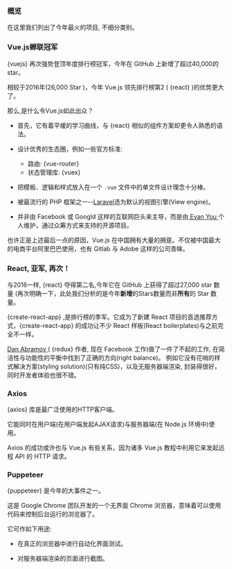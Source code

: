 ### 概览

在这里我们列出了今年最火的项目, 不细分类别。

### Vue.js蝉联冠军

{vuejs} 再次强势登顶年度排行榜冠军，今年在 GitHub 上新增了超过40,000的 star。

相较于2016年(26,000 Star )，今年 Vue.js 领先排行榜第2 ( {react} )的优势更大了。

那么,是什么令Vue.js如此出众？

* 首先，它有着平缓的学习曲线，与 {react} 相似的组件方案却更令人熟悉的语法。

* 设计优秀的生态圈，例如一些官方标准:
  * 路由: {vue-router}
  * 状态管理库: {vuex}
  
* 把模板、逻辑和样式放入在一个 `.vue` 文件中的单文件设计理念十分棒。

* 被最流行的 PHP 框架之一--[Laravel](https://laravel.com/)选为默认的视图引擎(View engine)。

* 并非由 Facebook 或 Googld 这样的互联网巨头来主导，而是由[ Evan You ](https://github.com/yyx990803)个人维护，通过众筹方式来支持的开源项目。 

也许正是上述最后一点的原因，Vue.js 在中国拥有大量的拥趸。不仅被中国最大的电商平台阿里巴巴使用，也有 Gitlab 与 Adobe 这样的公司青睐。


### React, 亚军, 再次！

与2016一样, {react} 夺得第二名,今年它在 GitHub 上获得了超过27,000 star 数量 (再次明确一下，此处我们分析的是今年**新增**的Stars数量而非**所有**的 Star 数量。

{create-react-app} ,是排行榜的季军。它成为了新建 React 项目的首选推荐方式，{create-react-app} 的成功让不少 React 样板(React boilerplates)与之前完全不一样。

[ Dan Abramov ](https://github.com/gaearon) ( {redux} 作者, 现在 Facebook 工作)做了一件了不起的工作, 在简洁性与功能性的平衡中找到了正确的方向(right balance)。 例如它没有花哨的样式解决方案(styling solution)(只有纯CSS)，以及无服务器端渲染, 封装得很好，同时开发者体验也很不错。

### Axios

{axios} 库是最广泛使用的HTTP客户端。

它能同时在用户端(在用户端发起AJAX请求)与服务器端(在 Node.js 环境中)使用。

Axios 的成功或许也与 Vue.js 有些关系，因为诸多 Vue.js 教程中利用它来发起远程 API 的 HTTP 请求。

### Puppeteer

{puppeteer} 是今年的大事件之一。

这是 Google Chrome 团队开发的一个无界面 Chrome 浏览器，意味着可以使用代码来控制后台运行的浏览器了。

它可作如下用途:

* 在真正的浏览器中进行自动化界面测试。

* 对服务器端渲染的页面进行截图。
